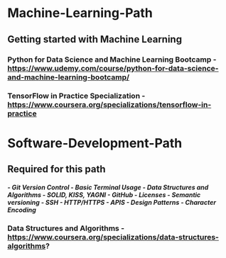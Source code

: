 # Machine-Learning-Path
## Getting started with Machine Learning
### Python for Data Science and Machine Learning Bootcamp - https://www.udemy.com/course/python-for-data-science-and-machine-learning-bootcamp/
### TensorFlow in Practice Specialization - https://www.coursera.org/specializations/tensorflow-in-practice

# Software-Development-Path
## Required for this path
##### - Git Version Control - Basic Terminal Usage - Data Structures and Algorithms - SOLID, KISS, YAGNI - GitHub - Licenses - Semantic versioning - SSH - HTTP/HTTPS - APIS - Design Patterns - Character Encoding
### Data Structures and Algorithms - https://www.coursera.org/specializations/data-structures-algorithms?
